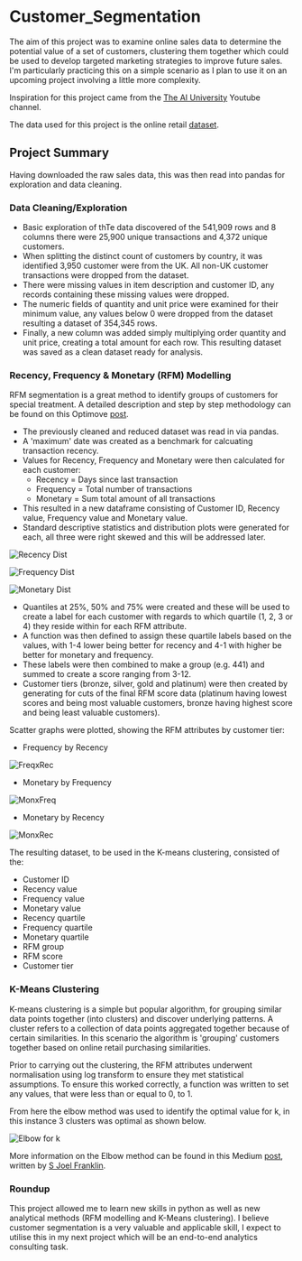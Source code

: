 # Customer_Segmentation

The aim of this project was to examine online sales data to determine the potential value of a set of customers, clustering them together which could be used to develop targeted marketing strategies to improve future sales. I'm particularly practicing this on a simple scenario as I plan to use it on an upcoming project involving a little more complexity.

Inspiration for this project came from the [The AI University](https://www.youtube.com/channel/UCv6Uw36LRbYnX4HDxKPguKg) Youtube channel.

The data used for this project is the online retail [dataset](http://archive.ics.uci.edu/ml/machine-learning-databases/00352/).

## Project Summary

Having downloaded the raw sales data, this was then read into pandas for exploration and data cleaning.

### Data Cleaning/Exploration

- Basic exploration of thTe data discovered of the 541,909 rows and 8 columns there were 25,900 unique transactions and 4,372 unique customers.
- When splitting the distinct count of customers by country, it was identified 3,950 customer were from the UK. All non-UK customer transactions were dropped from the dataset.
- There were missing values in item description and customer ID, any records containing these missing values were dropped. 
- The numeric fields of quantity and unit price were examined for their minimum value, any values below 0 were dropped from the dataset resulting a dataset of 354,345 rows.
- Finally, a new column was added simply multiplying order quantity and unit price, creating a total amount for each row. This resulting dataset was saved as a clean dataset ready for analysis.

### Recency, Frequency & Monetary (RFM) Modelling

RFM segmentation is a great method to identify groups of customers for special treatment. A detailed description and step by step methodology can be found on this Optimove [post](https://www.optimove.com/resources/learning-center/rfm-segmentation).

- The previously cleaned and reduced dataset was read in via pandas.
- A 'maximum' date was created as a benchmark for calcuating transaction recency.
- Values for Recency, Frequency and Monetary were then calculated for each customer:
    - Recency = Days since last transaction
    - Frequency = Total number of transactions
    - Monetary = Sum total amount of all transactions
 - This resulted in a new dataframe consisting of Customer ID, Recency value, Frequency value and Monetary value.
 - Standard descriptive statistics and distribution plots were generated for each, all three were right skewed and this will be addressed later.

![Recency Dist](https://github.com/Dejean97/Customer_Segmentation/blob/main/Recency%20Dist.png)

![Frequency Dist](https://github.com/Dejean97/Customer_Segmentation/blob/main/Frequency%20Dist.png)

![Monetary Dist](https://github.com/Dejean97/Customer_Segmentation/blob/main/Monetary%20Dist.png)

 - Quantiles at 25%, 50% and 75% were created and these will be used to create a label for each customer with regards to which quartile (1, 2, 3 or 4) they reside within for each RFM attribute.
 - A function was then defined to assign these quartile labels based on the values, with 1-4 lower being better for recency and 4-1 with higher be better for monetary and frequency.
 - These labels were then combined to make a group (e.g. 441) and summed to create a score ranging from 3-12.
 - Customer tiers (bronze, silver, gold and platinum) were then created by generating for cuts of the final RFM score data (platinum having lowest scores and being most valuable customers, bronze having highest score and being least valuable customers).

Scatter graphs were plotted, showing the RFM attributes by customer tier:

- Frequency by Recency


![FreqxRec](https://github.com/Dejean97/Customer_Segmentation/blob/main/FreqxRec.png)

- Monetary by Frequency


![MonxFreq](https://github.com/Dejean97/Customer_Segmentation/blob/main/MonxFreq.png)

- Monetary by Recency


![MonxRec](https://github.com/Dejean97/Customer_Segmentation/blob/main/MonxRec.png)

The resulting dataset, to be used in the K-means clustering, consisted of the:
- Customer ID
- Recency value
- Frequency value
- Monetary value
- Recency quartile
- Frequency quartile
- Monetary quartile
- RFM group
- RFM score
- Customer tier

### K-Means Clustering

K-means clustering is a simple but popular algorithm, for grouping similar data points together (into clusters) and discover underlying patterns. A cluster refers to a collection of data points aggregated together because of certain similarities. In this scenario the algorithm is 'grouping' customers together based on online retail purchasing similarities.

Prior to carrying out the clustering, the RFM attributes underwent normalisation using log transform to ensure they met statistical assumptions. To ensure this worked correctly, a function was written to set any values, that were less than or equal to 0, to 1.


From here the elbow method was used to identify the optimal value for k, in this instance 3 clusters was optimal as shown below.

![Elbow for k](https://github.com/Dejean97/Customer_Segmentation/blob/main/Elbow%20for%20Optimal%20k.png)

More information on the Elbow method can be found in this Medium [post](https://medium.com/analytics-vidhya/elbow-method-of-k-means-clustering-algorithm-a0c916adc540), written by [S Joel Franklin](https://medium.com/@joel_34096).


### Roundup

This project allowed me to learn new skills in python as well as new analytical methods (RFM modelling and K-Means clustering). I believe customer segmentation is a very valuable and applicable skill,  I expect to utilise this in my next project which will be an end-to-end analytics consulting task.
